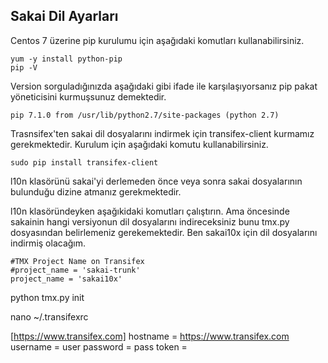 ## Sakai Dil Ayarları

Centos 7 üzerine pip kurulumu için aşağıdaki komutları kullanabilirsiniz.
```
yum -y install python-pip
pip -V
```
Version sorguladığınızda aşağıdaki gibi ifade ile karşılaşıyorsanız pip pakat yöneticisini kurmuşsunuz demektedir.
```
pip 7.1.0 from /usr/lib/python2.7/site-packages (python 2.7)
```
Trasnsifex'ten sakai dil dosyalarını indirmek için transifex-client kurmamız gerekmektedir.
Kurulum için aşağıdaki komutu kullanabilirsiniz.
```
sudo pip install transifex-client
```
l10n klasörünü sakai'yi derlemeden önce veya sonra sakai dosyalarının bulunduğu dizine atmanız gerekmektedir.

l10n klasöründeyken aşağıkidaki komutları çalıştırın.
Ama öncesinde sakainin hangi versiyonun dil dosyalarını indireceksiniz bunu tmx.py dosyasından belirlemeniz gerekemektedir. Ben sakai10x için dil dosyalarını indirmiş olacağım.
```
#TMX Project Name on Transifex
#project_name = 'sakai-trunk'
project_name = 'sakai10x'
```

python tmx.py init


nano ~/.transifexrc

[https://www.transifex.com]
hostname = https://www.transifex.com
username = user
password = pass
token =
